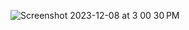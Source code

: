 ![Screenshot 2023-12-08 at 3 00 30 PM](https://github.com/itsMohammedNayeem/booking-clone/assets/127741549/9dd671de-e369-4d74-88ea-02d851bd9554)

